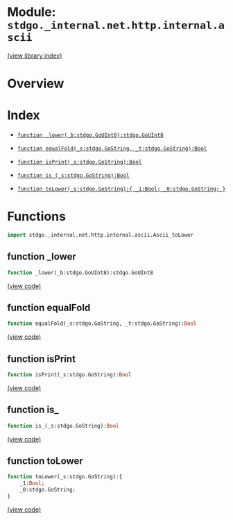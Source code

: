 # Module: `stdgo._internal.net.http.internal.ascii`

[(view library index)](../../../../../stdgo.md)


# Overview


# Index


- [`function _lower(_b:stdgo.GoUInt8):stdgo.GoUInt8`](<#function-_lower>)

- [`function equalFold(_s:stdgo.GoString, _t:stdgo.GoString):Bool`](<#function-equalfold>)

- [`function isPrint(_s:stdgo.GoString):Bool`](<#function-isprint>)

- [`function is_(_s:stdgo.GoString):Bool`](<#function-is_>)

- [`function toLower(_s:stdgo.GoString):{
	_1:Bool;
	_0:stdgo.GoString;
}`](<#function-tolower>)

# Functions


```haxe
import stdgo._internal.net.http.internal.ascii.Ascii_toLower
```


## function \_lower


```haxe
function _lower(_b:stdgo.GoUInt8):stdgo.GoUInt8
```


[\(view code\)](<./Ascii_toLower.hx#L2>)


## function equalFold


```haxe
function equalFold(_s:stdgo.GoString, _t:stdgo.GoString):Bool
```


[\(view code\)](<./Ascii_toLower.hx#L2>)


## function isPrint


```haxe
function isPrint(_s:stdgo.GoString):Bool
```


[\(view code\)](<./Ascii_toLower.hx#L2>)


## function is\_


```haxe
function is_(_s:stdgo.GoString):Bool
```


[\(view code\)](<./Ascii_toLower.hx#L2>)


## function toLower


```haxe
function toLower(_s:stdgo.GoString):{
	_1:Bool;
	_0:stdgo.GoString;
}
```


[\(view code\)](<./Ascii_toLower.hx#L2>)



